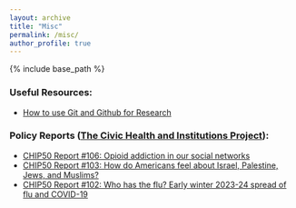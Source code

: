 ```yaml
---
layout: archive
title: "Misc"
permalink: /misc/
author_profile: true
---
```


{% include base_path %}

### Useful Resources:
* [How to use Git and Github for Research](https://k-nakam.github.io/files/misc/Github_guide.pdf)

### Policy Reports ([The Civic Health and Institutions Project](https://www.chip50.org/)):
* [CHIP50 Report #106: Opioid addiction in our social networks](https://www.covidstates.org/reports/opioid-addiction-in-our-social-networks)
* [CHIP50 Report #103: How do Americans feel about Israel, Palestine, Jews, and Muslims?](https://www.covidstates.org/reports/how-do-americans-feel-about-israel-palestine-jews-and-muslims)
* [CHIP50 Report #102: Who has the flu? Early winter 2023-24 spread of flu and COVID-19](https://www.covidstates.org/reports/who-has-the-flu)